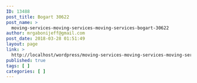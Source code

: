 ```yaml
---
ID: 13488
post_title: Bogart 30622
post_name: >
  moving-services-moving-services-moving-services-bogart-30622
author: mrgabonijeff@gmail.com
post_date: 2018-03-28 01:51:49
layout: page
link: >
  http://localhost/wordpress/moving-services-moving-services-moving-services-bogart-30622/
published: true
tags: [ ]
categories: [ ]
---
```

